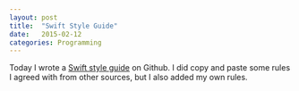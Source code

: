 ```yaml
---
layout: post
title:  "Swift Style Guide"
date:   2015-02-12
categories: Programming
---
```


Today I wrote a [Swift style guide](https://github.com/colemancda/swift-style-guide) on Github. I did copy and paste some rules I agreed with from other sources, but I also added my own rules. 